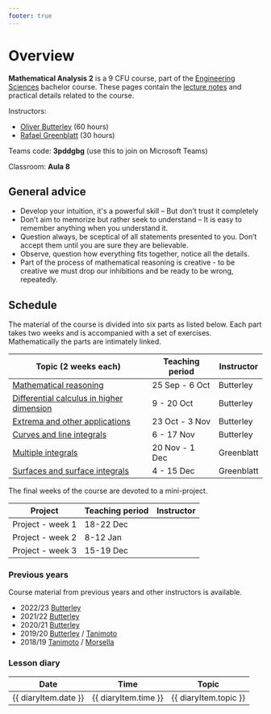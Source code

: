 ```yaml
---
footer: true
---
```


<script setup>
import { data as diary } from './data/diary.data.ts'
</script>

# Overview

**Mathematical Analysis 2** is a 9 CFU course, part of the [Engineering Sciences](https://engineering-sciences.uniroma2.it/) bachelor course.
These pages contain the [lecture notes](/pages/part1.md) and practical details related to the course.

Instructors:

- [Oliver Butterley](https://www.mat.uniroma2.it/butterley/) (60 hours)
- [Rafael Greenblatt](https://www.mat.uniroma2.it/~greenblatt/) (30 hours)

Teams code: **3pddgbg** (use this to join on Microsoft Teams)

Classroom: **Aula 8**

## General advice

- Develop your intuition, it's a powerful skill – But don’t trust it completely
- Don’t aim to memorize but rather seek to understand – It is easy to remember anything when you understand it.
- Question always, be sceptical of all statements presented to you. Don’t
  accept them until you are sure they are believable.
- Observe, question how everything fits together, notice all the details.
- Part of the process of mathematical reasoning is creative - to be creative we must drop our inhibitions and be ready to be wrong, repeatedly.

## Schedule

The material of the course is divided into six parts as listed below. Each part takes two weeks and is accompanied with a set of exercises. Mathematically the parts are intimately linked.

| Topic (2 weeks each)                                         | Teaching period | Instructor |
| ------------------------------------------------------------ | --------------- | ---------- |
| [Mathematical reasoning](/pages/part1.md)                    | 25 Sep - 6 Oct  | Butterley  |
| [Differential calculus in higher dimension](/pages/part2.md) | 9 - 20 Oct      | Butterley  |
| [Extrema and other applications](/pages/part3.md)            | 23 Oct - 3 Nov  | Butterley  |
| [Curves and line integrals](/pages/part4.md)                 | 6 - 17 Nov      | Butterley  |
| [Multiple integrals](/pages/part5.md)                        | 20 Nov - 1 Dec  | Greenblatt |
| [Surfaces and surface integrals](/pages/part6.md)            | 4 - 15 Dec      | Greenblatt |

The final weeks of the course are devoted to a mini-project.

| Project          | Teaching period | Instructor |
| ---------------- | --------------- | ---------- |
| Project - week 1 | 18-22 Dec       |            |
| Project - week 2 | 8-12 Jan        |            |
| Project - week 3 | 15-19 Dec       |            |

### Previous years

Course material from previous years and other instructors is available.

- 2022/23 [Butterley](https://www.mat.uniroma2.it/butterley/archive/2022/MA2/)
- 2021/22 [Butterley](https://www.mat.uniroma2.it/butterley/archive/2021/MA2/)
- 2020/21 [Butterley](https://www.mat.uniroma2.it/butterley/archive/2020/MA2/)
- 2019/20 [Butterley](https://www.mat.uniroma2.it/butterley/archive/2019/MA2/) / [Tanimoto](http://www.mat.uniroma2.it/~tanimoto/teaching/2019MA2/2019MA2.html)
- 2018/19 [Tanimoto](http://www.mat.uniroma2.it/~tanimoto/teaching/2018MA2/2018MA2.html) / [Morsella](http://www.mat.uniroma2.it/~morsella/didattica/2018-19/didattica.html)

### Lesson diary

<span v-if="diary">

<table>
  <thead>
    <tr ><th>Date</th><th>Time</th><th>Topic</th></tr>
  </thead>
  <tbody>
    <tr  v-for="diaryItem in diary">
      <td>{{ diaryItem.date }} </td>
      <td>{{ diaryItem.time }}</td>
      <td> {{ diaryItem.topic }}</td>
    </tr>
  </tbody>
</table>

</span>
